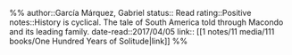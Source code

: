 %%
author::García Márquez, Gabriel
status:: Read
rating::Positive
notes::History is cyclical. The tale of South America told through Macondo and its leading family.
date-read::2017/04/05
link:: [[1 notes/11 media/111 books/One Hundred Years of Solitude|link]]
%%